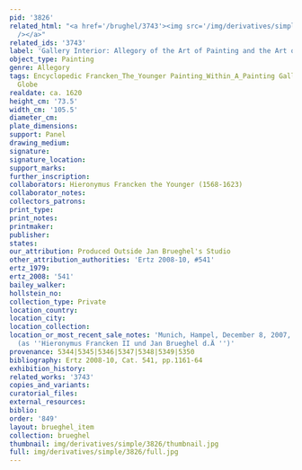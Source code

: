 ```yaml
---
pid: '3826'
related_html: "<a href='/brughel/3743'><img src='/img/derivatives/simple/3743/thumbnail.jpg'
  /></a>"
related_ids: '3743'
label: 'Gallery Interior: Allegory of the Art of Painting and the Art of Drawing'
object_type: Painting
genre: Allegory
tags: Encyclopedic Francken_The_Younger Painting_Within_A_Painting Gallery Flowers
  Globe
realdate: ca. 1620
height_cm: '73.5'
width_cm: '105.5'
diameter_cm: 
plate_dimensions: 
support: Panel
drawing_medium: 
signature: 
signature_location: 
support_marks: 
further_inscription: 
collaborators: Hieronymus Francken the Younger (1568-1623)
collaborator_notes: 
collectors_patrons: 
print_type: 
print_notes: 
printmaker: 
publisher: 
states: 
our_attribution: Produced Outside Jan Brueghel's Studio
other_attribution_authorities: 'Ertz 2008-10, #541'
ertz_1979: 
ertz_2008: '541'
bailey_walker: 
hollstein_no: 
collection_type: Private
location_country: 
location_city: 
location_collection: 
location_or_most_recent_sale_notes: 'Munich, Hampel, December 8, 2007, inv. #1814
  (as ''Hieronymus Francken II und Jan Brueghel d.Ä '')'
provenance: 5344|5345|5346|5347|5348|5349|5350
bibliography: Ertz 2008-10, Cat. 541, pp.1161-64
exhibition_history: 
related_works: '3743'
copies_and_variants: 
curatorial_files: 
external_resources: 
biblio: 
order: '849'
layout: brueghel_item
collection: brueghel
thumbnail: img/derivatives/simple/3826/thumbnail.jpg
full: img/derivatives/simple/3826/full.jpg
---
```

